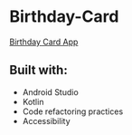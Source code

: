 # Birthday-Card
[Birthday Card App]()
## Built with:
* Android Studio
* Kotlin
* Code refactoring practices
* Accessibility 
